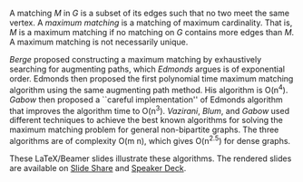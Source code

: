 A matching *M* in *G* is a subset of its edges such that no two meet
the same vertex. A *maximum matching* is a matching of maximum
cardinality. That is, *M* is a maximum matching if no matching on *G*
contains more edges than *M*. A maximum matching is not necessarily
unique.

*Berge* proposed constructing a maximum matching by exhaustively
searching for augmenting paths, which *Edmonds* argues is of
exponential order. Edmonds then proposed the first polynomial time
maximum matching algorithm using the same augmenting path method. His
algorithm is O(n<sup>4</sup>). *Gabow* then proposed a ``careful
implementation'' of Edmonds algorithm that improves the algorithm time
to O(n<sup>3</sup>). *Vazirani*, *Blum*, and *Gabow* used different
techniques to achieve the best known algorithms for solving the
maximum matching problem for general non-bipartite graphs. The three
algorithms are of complexity O(m n), which gives O(n<sup>2.5</sup>)
for dense graphs.

These LaTeX/Beamer slides illustrate these algorithms. The rendered
slides are available on [Slide Share][1] and [Speaker Deck][2].

[1]: http://www.slideshare.net/akhayyat/maximum-matching-in-general-graphs
[2]: https://speakerdeck.com/akhayyat/maximum-matching-in-general-graphs
